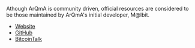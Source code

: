Athough ArQmA is community driven, official resources are considered to be those maintained by ArQmA's initial developer, M@lbit.

* [Website](https://www.arqma.com)
* [GitHub](https://github.com/arqma/arqma)
* [BitcoinTalk](https://bitcointalk.org/index.php?topic=4474605.0)
